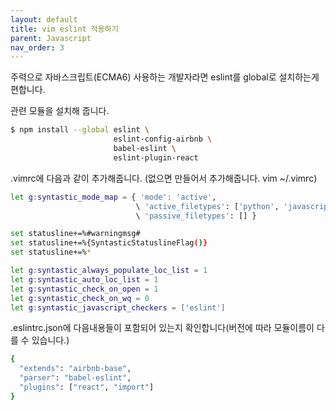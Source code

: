 ```yaml
---
layout: default
title: vim eslint 적용하기
parent: Javascript
nav_order: 3
---
```


주력으로 자바스크립트(ECMA6) 사용하는 개발자라면 eslint를 global로 설치하는게 편합니다.

관련 모듈을 설치해 줍니다.

``` bash
$ npm install --global eslint \
                       eslint-config-airbnb \
                       babel-eslint \
                       eslint-plugin-react
```

.vimrc에 다음과 같이 추가해줍니다. (없으면 만들어서 추가해줍니다. vim ~/.vimrc)

``` bash
let g:syntastic_mode_map = { 'mode': 'active',
                            \ 'active_filetypes': ['python', 'javascript'],
                            \ 'passive_filetypes': [] }

set statusline+=%#warningmsg#
set statusline+=%{SyntasticStatuslineFlag()}
set statusline+=%*

let g:syntastic_always_populate_loc_list = 1
let g:syntastic_auto_loc_list = 1
let g:syntastic_check_on_open = 1
let g:syntastic_check_on_wq = 0
let g:syntastic_javascript_checkers = ['eslint']
```

.eslintrc.json에 다음내용들이 포함되어 있는지 확인합니다(버전에 따라 모듈이름이 다를 수 있습니다.)

``` bash
{
  "extends": "airbnb-base",
  "parser": "babel-eslint",
  "plugins": ["react", "import"]
}
```
